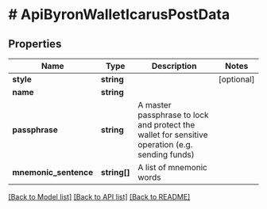 # # ApiByronWalletIcarusPostData

## Properties

Name | Type | Description | Notes
------------ | ------------- | ------------- | -------------
**style** | **string** |  | [optional] 
**name** | **string** |  | 
**passphrase** | **string** | A master passphrase to lock and protect the wallet for sensitive operation (e.g. sending funds) | 
**mnemonic_sentence** | **string[]** | A list of mnemonic words | 

[[Back to Model list]](../../README.md#documentation-for-models) [[Back to API list]](../../README.md#documentation-for-api-endpoints) [[Back to README]](../../README.md)


